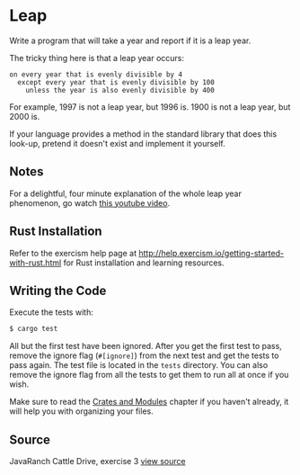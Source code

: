 # Leap

Write a program that will take a year and report if it is a leap year.

The tricky thing here is that a leap year occurs:

```plain
on every year that is evenly divisible by 4
  except every year that is evenly divisible by 100
    unless the year is also evenly divisible by 400
```

For example, 1997 is not a leap year, but 1996 is.  1900 is not a leap
year, but 2000 is.

If your language provides a method in the standard library that does
this look-up, pretend it doesn't exist and implement it yourself.

## Notes

For a delightful, four minute explanation of the whole leap year
phenomenon, go watch [this youtube video][video].

[video]: http://www.youtube.com/watch?v=xX96xng7sAE

## Rust Installation

Refer to the exercism help page at http://help.exercism.io/getting-started-with-rust.html for Rust installation and learning resources.

## Writing the Code

Execute the tests with:

```bash
$ cargo test
```

All but the first test have been ignored.  After you get the first test to pass, remove the ignore flag (`#[ignore]`) from the next test and get the tests to pass again.  The test file is located in the `tests` directory.   You can also remove the ignore flag from all the tests to get them to run all at once if you wish.

Make sure to read the [Crates and Modules](http://doc.rust-lang.org/stable/book/crates-and-modules.html) chapter if you haven't already, it will help you with organizing your files.

## Source

JavaRanch Cattle Drive, exercise 3 [view source](http://www.javaranch.com/leap.jsp)
